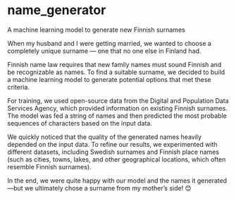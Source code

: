 # name_generator
A machine learning model to generate new Finnish surnames

When my husband and I were getting married, we wanted to choose a completely unique surname — one that no one else in Finland had.

Finnish name law requires that new family names must sound Finnish and be recognizable as names. To find a suitable surname, we decided to build a machine learning model to generate potential options that met these criteria.

For training, we used open-source data from the Digital and Population Data Services Agency, which provided information on existing Finnish surnames. The model was fed a string of names and then predicted the most probable sequences of characters based on the input data.

We quickly noticed that the quality of the generated names heavily depended on the input data. To refine our results, we experimented with different datasets, including Swedish surnames and Finnish place names (such as cities, towns, lakes, and other geographical locations, which often resemble Finnish surnames).

In the end, we were quite happy with our model and the names it generated—but we ultimately chose a surname from my mother’s side! 😊

